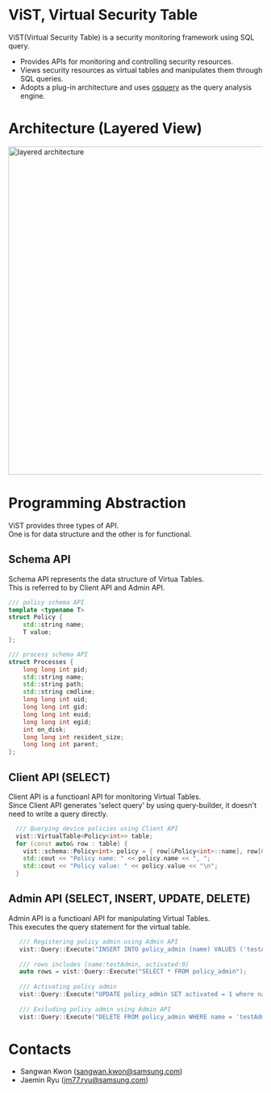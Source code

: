 # ViST, Virtual Security Table
ViST(Virtual Security Table) is a security monitoring framework using SQL query.
- Provides APIs for monitoring and controlling security resources.
- Views security resources as virtual tables and manipulates them through SQL queries.
- Adopts a plug-in architecture and uses [osquery](https://osquery.io/) as the query analysis engine.

# Architecture (Layered View)
<img src="https://github.sec.samsung.net/storage/user/692/files/9badb280-20db-11ea-8c37-a314f094a3aa" alt="layered architecture" width="650" height="650">

# Programming Abstraction
ViST provides three types of API.  
One is for data structure and the other is for functional.

## Schema API
Schema API represents the data structure of Virtua Tables.  
This is referred to by Client API and Admin API.
```cpp
/// policy schema API
template <typename T>
struct Policy {
	std::string	name;
	T value;
};

/// process schema API
struct Processes {
	long long int pid;
	std::string name;
	std::string path;
	std::string cmdline;
	long long int uid;
	long long int gid;
	long long int euid;
	long long int egid;
	int on_disk;
	long long int resident_size;
	long long int parent;
};
```


## Client API (SELECT)
Client API is a functioanl API for monitoring Virtual Tables.  
Since Client API generates 'select query' by using query-builder, it doesn't need to write a query directly.

```cpp
  /// Querying device policies using Client API
  vist::VirtualTable<Policy<int>> table;
  for (const auto& row : table) {
    vist::schema::Policy<int> policy = { row[&Policy<int>::name], row[&Policy<int>::value] };
    std::cout << "Policy name: " << policy.name << ", ";
    std::cout << "Policy value: " << policy.value << "\n";
  }
```

## Admin API (SELECT, INSERT, UPDATE, DELETE)
Admin API is a functioanl API for manipulating Virtual Tables.  
This executes the query statement for the virtual table.
```cpp
   /// Registering policy admin using Admin API
   vist::Query::Execute("INSERT INTO policy_admin (name) VALUES ('testAdmin')");
   
   /// rows includes [name:testAdmin, activated:0]
   auto rows = vist::Query::Execute("SELECT * FROM policy_admin");
   
   /// Activating policy admin
   vist::Query::Execute("UPDATE policy_admin SET activated = 1 where name = 'testAdmin'");
   
   /// Excluding policy admin using Admin API
   vist::Query::Execute("DELETE FROM policy_admin WHERE name = 'testAdmin'");
```

# Contacts
- Sangwan Kwon (sangwan.kwon@samsung.com)
- Jaemin Ryu (jm77.ryu@samsung.com)
